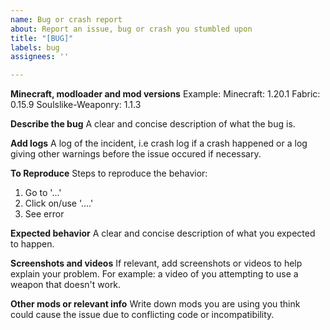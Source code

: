 ```yaml
---
name: Bug or crash report
about: Report an issue, bug or crash you stumbled upon
title: "[BUG]"
labels: bug
assignees: ''

---
```


**Minecraft, modloader and mod versions**
Example:
Minecraft: 1.20.1
Fabric: 0.15.9
Soulslike-Weaponry: 1.1.3

**Describe the bug**
A clear and concise description of what the bug is.

**Add logs**
A log of the incident, i.e crash log if a crash happened or a log giving other warnings before the issue occured if necessary.

**To Reproduce**
Steps to reproduce the behavior:
1. Go to '...'
2. Click on/use '....'
3. See error

**Expected behavior**
A clear and concise description of what you expected to happen.

**Screenshots and videos**
If relevant, add screenshots or videos to help explain your problem. For example: a video of you attempting to use a weapon that doesn't work.

**Other mods or relevant info**
Write down mods you are using you think could cause the issue due to conflicting code or incompatibility.

